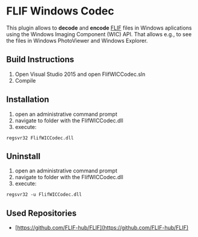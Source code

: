 # FLIF Windows Codec
This plugin allows to **decode** and **encode** [FLIF](http://flif.com) files in Windows aplications using the Windows Imaging Component (WIC) API. That allows e.g., to see the files
in Windows PhotoViewer and Windows Explorer.

## Build Instructions
1. Open Visual Studio 2015 and open FlifWICCodec.sln
2. Compile

## Installation
1. open an administrative command prompt
2. navigate to folder with the FlifWICCodec.dll
3. execute:
```
regsvr32 FlifWICCodec.dll
```

## Uninstall
1. open an administrative command prompt
2. navigate to folder with the FlifWICCodec.dll
3. execute:
```
regsvr32 -u FlifWICCodec.dll
```

## Used Repositories
* [https://github.com/FLIF-hub/FLIF](https://github.com/FLIF-hub/FLIF)